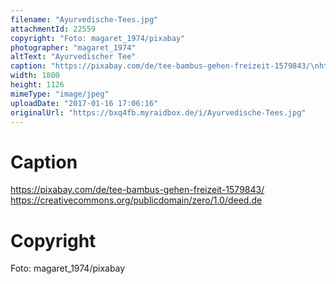 ```yaml
---
filename: "Ayurvedische-Tees.jpg"
attachmentId: 22559
copyright: "Foto: magaret_1974/pixabay"
photographer: "magaret_1974"
altText: "Ayurvedischer Tee"
caption: "https://pixabay.com/de/tee-bambus-gehen-freizeit-1579843/\nhttps://creativecommons.org/publicdomain/zero/1.0/deed.de"
width: 1800
height: 1126
mimeType: "image/jpeg"
uploadDate: "2017-01-16 17:06:16"
originalUrl: "https://bxq4fb.myraidbox.de/i/Ayurvedische-Tees.jpg"
---
```


# Caption

https://pixabay.com/de/tee-bambus-gehen-freizeit-1579843/
https://creativecommons.org/publicdomain/zero/1.0/deed.de

# Copyright

Foto: magaret_1974/pixabay
